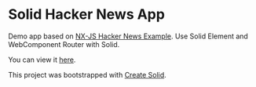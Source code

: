 # Solid Hacker News App

Demo app based on [NX-JS Hacker News Example](https://github.com/nx-js/hackernews-example). Use Solid Element and WebComponent Router with Solid.

You can view it [here](http://ryansolid.github.io/solid-hackernews-app).

This project was bootstrapped with [Create Solid](https://github.com/ryansolid/create-solid).

